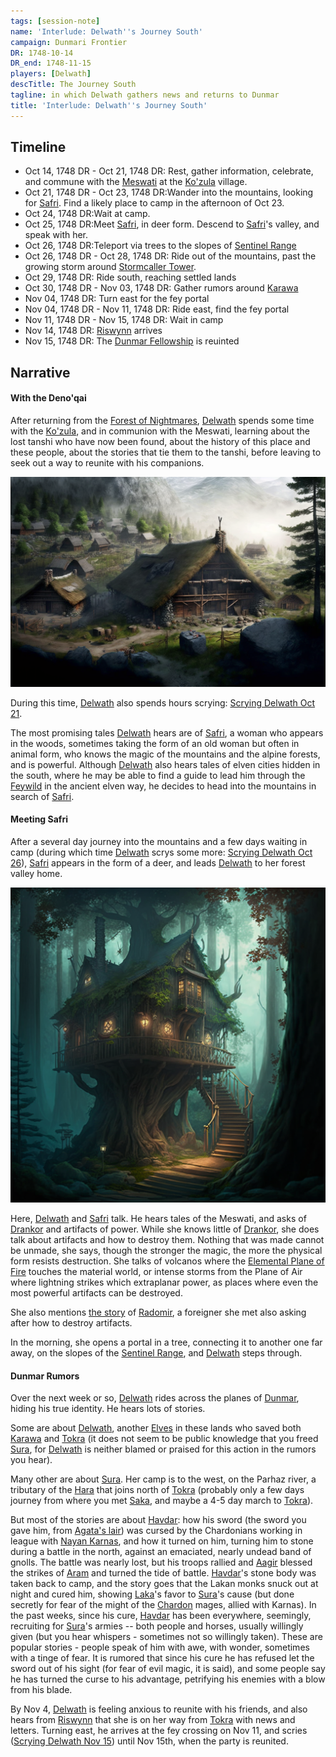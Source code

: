 ```yaml
---
tags: [session-note]
name: 'Interlude: Delwath''s Journey South'
campaign: Dunmari Frontier
DR: 1748-10-14
DR_end: 1748-11-15
players: [Delwath]
descTitle: The Journey South
tagline: in which Delwath gathers news and returns to Dunmar
title: 'Interlude: Delwath''s Journey South'
---
```

## Timeline

- Oct 14, 1748 DR - Oct 21, 1748 DR: Rest, gather information, celebrate, and commune with the [Meswati](<../../../cosmology/gods/tanshi/meswati/meswati.md>) at the [Ko'zula](<../../../groups/deno-qai-tribes/northern-tribes/ko-zula.md>) village.
- Oct 21, 1748 DR - Oct 23, 1748 DR:Wander into the mountains, looking for [Safri](<../../../people/deno-qai/safri.md>). Find a likely place to camp in the afternoon of Oct 23.
- Oct 24, 1748 DR:Wait at camp.
- Oct 25, 1748 DR:Meet [Safri](<../../../people/deno-qai/safri.md>), in deer form. Descend to [Safri](<../../../people/deno-qai/safri.md>)'s valley, and speak with her. 
- Oct 26, 1748 DR:Teleport via trees to the slopes of [Sentinel Range](<../../../gazetteer/sentinel-range/sentinel-range.md>)
- Oct 26, 1748 DR - Oct 28, 1748 DR: Ride out of the mountains, past the growing storm around [Stormcaller Tower](<../../../gazetteer/greater-dunmar/dunmari-basin/stormcaller-tower.md>). 
- Oct 29, 1748 DR: Ride south, reaching settled lands
- Oct 30, 1748 DR - Nov 03, 1748 DR: Gather rumors around [Karawa](<../../../gazetteer/greater-dunmar/realms/dunmar/eastern-dunmar/karawa.md>)
- Nov 04, 1748 DR: Turn east for the fey portal
- Nov 04, 1748 DR - Nov 11, 1748 DR: Ride east, find the fey portal
- Nov 11, 1748 DR - Nov 15, 1748 DR: Wait in camp
- Nov 14, 1748 DR: [Riswynn](<../../../people/pcs/dunmar-fellowship/riswynn.md>) arrives
- Nov 15, 1748 DR: The [Dunmar Fellowship](<../../../people/pcs/dunmar-fellowship/dunmar-fellowship.md>) is reuinted
## Narrative

#### With the Deno'qai

After returning from the [Forest of Nightmares](<../../../gazetteer/far-north/forest-of-nightmares.md>), [Delwath](<../../../people/pcs/dunmar-fellowship/delwath.md>) spends some time with the [Ko'zula](<../../../groups/deno-qai-tribes/northern-tribes/ko-zula.md>), and in communion with the Meswati, learning about the lost tanshi who have now been found, about the history of this place and these people, about the stories that tie them to the tanshi, before leaving to seek out a way to reunite with his companions. 

![Kozula Village](../../../assets/kozula-village.png)

During this time, [Delwath](<../../../people/pcs/dunmar-fellowship/delwath.md>) also spends hours scrying: [Scrying Delwath Oct 21](<../scrying-and-spying/scrying-delwath-oct-21.md>).

The most promising tales [Delwath](<../../../people/pcs/dunmar-fellowship/delwath.md>) hears are of [Safri](<../../../people/deno-qai/safri.md>), a woman who appears in the woods, sometimes taking the form of an old woman but often in animal form, who knows the magic of the mountains and the alpine forests, and is powerful. Although [Delwath](<../../../people/pcs/dunmar-fellowship/delwath.md>) also hears tales of elven cities hidden in the south, where he may be able to find a guide to lead him through the [Feywild](<../../../cosmology/multiverse/echo-realms/feywild/feywild.md>) in the ancient elven way, he decides to head into the mountains in search of [Safri](<../../../people/deno-qai/safri.md>). 
#### Meeting Safri

After a several day journey into the mountains and a few days waiting in camp (during which time [Delwath](<../../../people/pcs/dunmar-fellowship/delwath.md>) scrys some more: [Scrying Delwath Oct 26](<../scrying-and-spying/scrying-delwath-oct-26.md>)), [Safri](<../../../people/deno-qai/safri.md>) appears in the form of a deer, and leads [Delwath](<../../../people/pcs/dunmar-fellowship/delwath.md>) to her forest valley home.

![Safri House](../../../assets/safri-house.png)

Here, [Delwath](<../../../people/pcs/dunmar-fellowship/delwath.md>) and [Safri](<../../../people/deno-qai/safri.md>) talk. He hears tales of the Meswati, and asks of [Drankor](<../../../history/drankorian-era/drankorian-empire.md>) and artifacts of power. While she knows little of [Drankor](<../../../history/drankorian-era/drankorian-empire.md>), she does talk about artifacts and how to destroy them. Nothing that was made cannot be unmade, she says, though the stronger the magic, the more the physical form resists destruction. She talks of volcanos where the [Elemental Plane of Fire](<../../../cosmology/multiverse/energy-realms/elemental-realms/elemental-plane-of-fire/elemental-plane-of-fire.md>) touches the material world, or intense storms from the Plane of Air where lightning strikes which extraplanar power, as places where even the most powerful artifacts can be destroyed. 

She also mentions [the story](<../../../people/other-humans/radomir.md#safris-tale>) of [Radomir](<../../../people/other-humans/radomir.md>), a foreigner she met also asking after how to destroy artifacts. 

In the morning, she opens a portal in a tree, connecting it to another one far away, on the slopes of the [Sentinel Range](<../../../gazetteer/sentinel-range/sentinel-range.md>), and [Delwath](<../../../people/pcs/dunmar-fellowship/delwath.md>) steps through. 
#### Dunmar Rumors

Over the next week or so, [Delwath](<../../../people/pcs/dunmar-fellowship/delwath.md>) rides across the planes of [Dunmar](<../../../gazetteer/greater-dunmar/realms/dunmar/dunmar.md>), hiding his true identity. He hears lots of stories.

Some are about [Delwath](<../../../people/pcs/dunmar-fellowship/delwath.md>), another [Elves](<../../../species/children-of-the-embodied-gods/elves/elves.md>) in these lands who saved both [Karawa](<../../../gazetteer/greater-dunmar/realms/dunmar/eastern-dunmar/karawa.md>) and [Tokra](<../../../gazetteer/greater-dunmar/realms/dunmar/central-dunmar/tokra/tokra.md>) (it does not seem to be public knowledge that you freed [Sura](<../../../people/dunmari/sura.md>), for [Delwath](<../../../people/pcs/dunmar-fellowship/delwath.md>) is neither blamed or praised for this action in the rumors you hear).

Many other are about [Sura](<../../../people/dunmari/sura.md>). Her camp is to the west, on the Parhaz river, a tributary of the [Hara](<../../../gazetteer/greater-dunmar/rivers/hara-watershed/hara.md>) that joins north of [Tokra](<../../../gazetteer/greater-dunmar/realms/dunmar/central-dunmar/tokra/tokra.md>) (probably only a few days journey from where you met [Saka](<../../../people/dunmari/saka.md>), and maybe a 4-5 day march to [Tokra](<../../../gazetteer/greater-dunmar/realms/dunmar/central-dunmar/tokra/tokra.md>)). 

But most of the stories are about [Havdar](<../../../people/dunmari/havdar.md>): how his sword (the sword you gave him, from [Agata's lair](<../../../gazetteer/greater-dunmar/dunmari-basin/agata-s-lair.md>)) was cursed by the Chardonians working in league with [Nayan Karnas](<../../../people/dunmari/nayan-karnas.md>), and how it turned on him, turning him to stone during a battle in the north, against an emaciated, nearly undead band of gnolls. The battle was nearly lost, but his troops rallied and [Aagir](<../../../cosmology/gods/incorporeal-gods/dunmari-pantheon/aagir.md>) blessed the strikes of [Aram](<../../../people/dunmari/aram.md>) and turned the tide of battle. [Havdar](<../../../people/dunmari/havdar.md>)'s stone body was taken back to camp, and the story goes that the Lakan monks snuck out at night and cured him, showing [Laka](<../../../cosmology/gods/incorporeal-gods/dunmari-pantheon/laka.md>)'s favor to [Sura](<../../../people/dunmari/sura.md>)'s cause (but done secretly for fear of the might of the [Chardon](<../../../gazetteer/west-coast/chardonian-empire/chardon/chardon.md>) mages, allied with Karnas). In the past weeks, since his cure, [Havdar](<../../../people/dunmari/havdar.md>) has been everywhere, seemingly, recruiting for [Sura](<../../../people/dunmari/sura.md>)'s armies -- both people and horses, usually willingly given (but you hear whispers - sometimes not so willingly taken). These are popular stories - people speak of him with awe, with wonder, sometimes with a tinge of fear. It is rumored that since his cure he has refused let the sword out of his sight (for fear of evil magic, it is said), and some people say he has turned the curse to his advantage, petrifying his enemies with a blow from his blade.

By Nov 4, [Delwath](<../../../people/pcs/dunmar-fellowship/delwath.md>) is feeling anxious to reunite with his friends, and also hears from [Riswynn](<../../../people/pcs/dunmar-fellowship/riswynn.md>) that she is on her way from [Tokra](<../../../gazetteer/greater-dunmar/realms/dunmar/central-dunmar/tokra/tokra.md>) with news and letters. Turning east, he arrives at the fey crossing on Nov 11, and scries ([Scrying Delwath Nov 15](<../scrying-and-spying/scrying-delwath-nov-15.md>)) until Nov 15th, when the party is reunited.